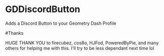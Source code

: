 # GDDiscordButton
Adds a Discord Button to your Geometry Dash Profile

#Thanks

HUGE THANK YOU to firecubez, cos8o, HJFod, PoweredByPie, and many others for helping me with this.
I'll try to be less dependant next time lol
